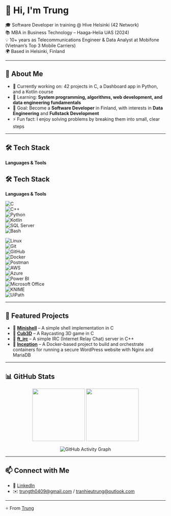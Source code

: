 # 👋 Hi, I'm Trung  

🎓 Software Developer in training @ Hive Helsinki (42 Network)  
📚 MBA in Business Technology – Haaga-Helia UAS (2024)  
💡 10+ years as Telecommunications Engineer & Data Analyst at Mobifone (Vietnam’s Top 3 Mobile Carriers)  
🌍 Based in Helsinki, Finland  

---

## 🚀 About Me
- 🔭 Currently working on: 42 projects in C, a Dashboard app in Python, and a Kotlin course  
- 🌱 Learning: **System programming, algorithms, web development, and data engineering fundamentals**
- 🎯 Goal: Become a **Software Developer** in Finland, with interests in **Data Engineering** and **Fullstack Development**  
- ⚡ Fun fact: I enjoy solving problems by breaking them into small, clear steps  

---

## 🛠️ Tech Stack  

**Languages & Tools**  

## 🛠️ Tech Stack  

**Languages & Tools**  

![C](https://img.shields.io/badge/C-00599C?style=for-the-badge&logo=c&logoColor=white)  
![C++](https://img.shields.io/badge/C++-00599C?style=for-the-badge&logo=c%2B%2B&logoColor=white)  
![Python](https://img.shields.io/badge/Python-3776AB?style=for-the-badge&logo=python&logoColor=white)  
![Kotlin](https://img.shields.io/badge/Kotlin-7F52FF?style=for-the-badge&logo=kotlin&logoColor=white)  
![SQL Server](https://img.shields.io/badge/SQL%20Server-CC2927?style=for-the-badge&logo=microsoft-sql-server&logoColor=white)  
![Bash](https://img.shields.io/badge/Bash-121011?style=for-the-badge&logo=gnu-bash&logoColor=white)  

![Linux](https://img.shields.io/badge/Linux-FCC624?style=for-the-badge&logo=linux&logoColor=black)  
![Git](https://img.shields.io/badge/Git-F05032?style=for-the-badge&logo=git&logoColor=white)  
![GitHub](https://img.shields.io/badge/GitHub-181717?style=for-the-badge&logo=github&logoColor=white)  
![Docker](https://img.shields.io/badge/Docker-2496ED?style=for-the-badge&logo=docker&logoColor=white)  
![Postman](https://img.shields.io/badge/Postman-FF6C37?style=for-the-badge&logo=postman&logoColor=white)  
![AWS](https://img.shields.io/badge/AWS-232F3E?style=for-the-badge&logo=amazon-aws&logoColor=white)  
![Azure](https://img.shields.io/badge/Azure-0078D4?style=for-the-badge&logo=microsoft-azure&logoColor=white)  
![Power BI](https://img.shields.io/badge/Power%20BI-F2C811?style=for-the-badge&logo=power-bi&logoColor=black)  
![Microsoft Office](https://img.shields.io/badge/Microsoft%20Office-D83B01?style=for-the-badge&logo=microsoft-office&logoColor=white)  
![KNIME](https://img.shields.io/badge/KNIME-000000?style=for-the-badge&logo=knime&logoColor=yellow)  
![UiPath](https://img.shields.io/badge/UiPath-FF6600?style=for-the-badge&logo=uipath&logoColor=white)  

---

## 📌 Featured Projects  
- 🔹 [**Minishell**](https://github.com/tranhieutrung/minishell) – A simple shell implementation in C  
- 🔹 [**Cub3D**](https://github.com/tranhieutrung/cub3d) – A Raycasting 3D game in C
- 🔹 [**ft_irc**](https://github.com/tranhieutrung/ft_irc) – A simple IRC (Internet Relay Chat) server in C++
- 🔹 [**Inception**](https://github.com/tranhieutrung/Inception) – A Docker-based project to build and orchestrate containers for running a secure WordPress website with Nginx and MariaDB
---

## 📊 GitHub Stats  

<p align="center">
  <img src="https://github-readme-stats.vercel.app/api?username=tranhieutrung&show_icons=true&theme=tokyonight" height="165">
  <img src="https://github-readme-stats.vercel.app/api/top-langs/?username=tranhieutrung&layout=compact&theme=tokyonight" height="165">
</p>

<p align="center">
  <img src="https://github-readme-activity-graph.vercel.app/graph?username=tranhieutrung&theme=tokyo-night" alt="GitHub Activity Graph"/>
</p>

---

## 📫 Connect with Me  

- 💼 [LinkedIn](https://www.linkedin.com/in/tranhieutrung)
- ✉️ trungth0409@gmail.com / tranhieutrung@outlook.com  

---

⭐️ From [Trung](https://github.com/tranhieutrung)  
